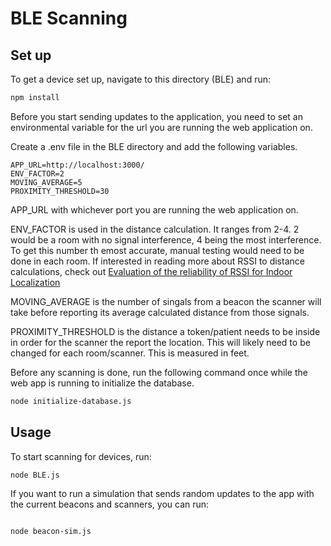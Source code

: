 # BLE Scanning 

## Set up

To get a device set up, navigate to this directory (BLE) and run:

```bash
npm install
```

Before you start sending updates to the application, you need to set an environmental variable for the url you are running the web application on.

Create a .env file in the BLE directory and add the following variables.

```plaintext
APP_URL=http://localhost:3000/
ENV_FACTOR=2
MOVING_AVERAGE=5
PROXIMITY_THRESHOLD=30 

```

APP_URL with whichever port you are running the web application on.

ENV_FACTOR is used in the distance calculation. It ranges from 2-4. 2 would be a room with no signal interference, 4 being the most interference.
To get this number th emost accurate, manual testing would need to be done in each room.
If interested in reading more about RSSI to distance calculations, check out [Evaluation of the reliability of RSSI for Indoor Localization](https://citeseerx.ist.psu.edu/document?repid=rep1&type=pdf&doi=65228221cfa4fa93654b2b24aa7b41f4d04c82d0)

MOVING_AVERAGE is the number of singals from a beacon the scanner will take before reporting its average calculated distance from those signals. 

PROXIMITY_THRESHOLD is the distance a token/patient needs to be inside in order for the scanner the report the location. 
This will likely need to be changed for each room/scanner. This is measured in feet.


Before any scanning is done, run the following command once while the web app is running to initialize the database.
```bash
node initialize-database.js
```

## Usage

To start scanning for devices, run:

```bash
node BLE.js
```


If you want to run a simulation that sends random updates to the app with the current beacons and scanners, you can run:
```bash

node beacon-sim.js
```
